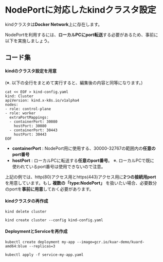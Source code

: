 # NodePortに対応したkindクラスタ設定
kindクラスタは**Docker Network**上に存在します。

NodePortを利用するには、**ローカルPCにport転送**する必要があるため、事前に以下を実施しましょう。

## コード集


#### kindのクラスタ設定を用意

 (※. 以下の全行をまとめて実行すると、編集後の内容と同等になります。)
```
cat << EOF > kind-config.yaml
kind: Cluster
apiVersion: kind.x-k8s.io/v1alpha4
nodes:
- role: control-plane
- role: worker
  extraPortMappings:
  - containerPort: 30080
    hostPort: 30080
  - containerPort: 30443
    hostPort: 30443
EOF
```
- **containerPort** : NodePort用に使用する、30000-32767の範囲内の**任意のport番号**
- **hostPort** : ローカルPCに転送する**任意のport番号**。 ※. ローカルPCで既に使われているport番号は使用できないので注意。

上記の例では、http(80)アクセス用とhttps(443)アクセス用に**2つの接続用port**を用意しています。もし **複数の「type:NodePort」** を扱いたい場合、必要数分のportを**事前に用意**しておく必要があります。

#### kindクラスタの再作成
```
kind delete cluster

kind create cluster --config kind-config.yaml
```

#### DeploymentとServiceを再作成
```
kubectl create deployment my-app --image=gcr.io/kuar-demo/kuard-amd64:blue --replicas=3

kubectl apply -f service-my-app.yaml
```